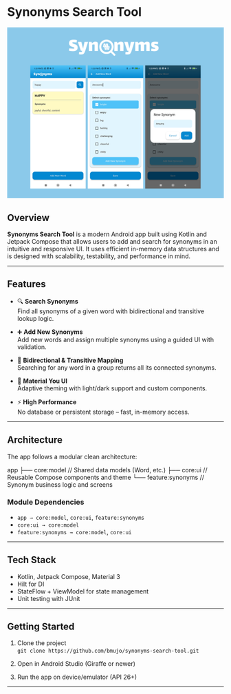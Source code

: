 # Synonyms Search Tool

![Screenshot 1](screenshots/screen_all.png)

## Overview

**Synonyms Search Tool** is a modern Android app built using Kotlin and Jetpack Compose that allows users to add and search for synonyms in an intuitive and responsive UI. It uses efficient in-memory data structures and is designed with scalability, testability, and performance in mind.

---

## Features

- 🔍 **Search Synonyms**  
  Find all synonyms of a given word with bidirectional and transitive lookup logic.

- ➕ **Add New Synonyms**  
  Add new words and assign multiple synonyms using a guided UI with validation.

- 🔁 **Bidirectional & Transitive Mapping**  
  Searching for any word in a group returns all its connected synonyms.

- 🎨 **Material You UI**  
  Adaptive theming with light/dark support and custom components.

- ⚡ **High Performance**  
  No database or persistent storage – fast, in-memory access.

---

## Architecture

The app follows a modular clean architecture:

app
├── core:model // Shared data models (Word, etc.)
├── core:ui // Reusable Compose components and theme
└── feature:synonyms // Synonym business logic and screens


### Module Dependencies

- `app → core:model`, `core:ui`, `feature:synonyms`  
- `core:ui → core:model`  
- `feature:synonyms → core:model`, `core:ui`

---

## Tech Stack

- Kotlin, Jetpack Compose, Material 3
- Hilt for DI
- StateFlow + ViewModel for state management
- Unit testing with JUnit

---

## Getting Started

1. Clone the project  
   `git clone https://github.com/bmujo/synonyms-search-tool.git`

2. Open in Android Studio (Giraffe or newer)

3. Run the app on device/emulator (API 26+)

---


